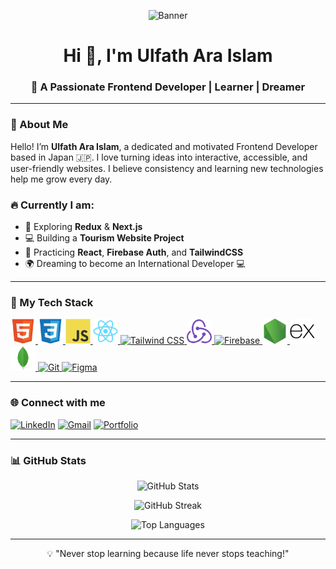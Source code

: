 <p align="center">
  <img src="https://i.ibb.co/vPzR0cH/github-banner.png" alt="Banner" />
</p>

<h1 align="center">Hi 👋, I'm Ulfath Ara Islam</h1>
<h3 align="center">🚀 A Passionate Frontend Developer | Learner | Dreamer</h3>


---

### 📝 About Me

Hello! I’m **Ulfath Ara Islam**, a dedicated and motivated Frontend Developer based in Japan 🇯🇵. I love turning ideas into interactive, accessible, and user-friendly websites. I believe consistency and learning new technologies help me grow every day. 

### 🔥 Currently I am:
- 🌱 Exploring **Redux** & **Next.js**
- 💻 Building a **Tourism Website Project**
- 🎯 Practicing **React**, **Firebase Auth**, and **TailwindCSS**
- 🌍 Dreaming to become an International Developer 💻

---

### 🚀 My Tech Stack

<p align="left">
  <a href="https://developer.mozilla.org/en-US/docs/Web/HTML" target="_blank"> <img src="https://raw.githubusercontent.com/devicons/devicon/master/icons/html5/html5-original.svg" alt="HTML5" width="40" height="40"/> </a>
  <a href="https://developer.mozilla.org/en-US/docs/Web/CSS" target="_blank"> <img src="https://raw.githubusercontent.com/devicons/devicon/master/icons/css3/css3-original.svg" alt="CSS3" width="40" height="40"/> </a>
  <a href="https://developer.mozilla.org/en-US/docs/Web/JavaScript" target="_blank"> <img src="https://raw.githubusercontent.com/devicons/devicon/master/icons/javascript/javascript-original.svg" alt="JavaScript" width="40" height="40"/> </a>
  <a href="https://react.dev/" target="_blank"> <img src="https://raw.githubusercontent.com/devicons/devicon/master/icons/react/react-original.svg" alt="React" width="40" height="40"/> </a>
  <a href="https://tailwindcss.com/" target="_blank"> <img src="https://www.vectorlogo.zone/logos/tailwindcss/tailwindcss-icon.svg" alt="Tailwind CSS" width="40" height="40"/> </a>
  <a href="https://redux.js.org/" target="_blank"> <img src="https://raw.githubusercontent.com/devicons/devicon/master/icons/redux/redux-original.svg" alt="Redux" width="40" height="40"/> </a>
  <a href="https://firebase.google.com/" target="_blank"> <img src="https://www.vectorlogo.zone/logos/firebase/firebase-icon.svg" alt="Firebase" width="40" height="40"/> </a>
  <a href="https://nodejs.org/en/" target="_blank"> <img src="https://raw.githubusercontent.com/devicons/devicon/master/icons/nodejs/nodejs-original.svg" alt="Node.js" width="40" height="40"/> </a>
  <a href="https://expressjs.com/" target="_blank"> <img src="https://raw.githubusercontent.com/devicons/devicon/master/icons/express/express-original.svg" alt="Express.js" width="40" height="40"/> </a>
  <a href="https://www.mongodb.com/" target="_blank"> <img src="https://raw.githubusercontent.com/devicons/devicon/master/icons/mongodb/mongodb-original.svg" alt="MongoDB" width="40" height="40"/> </a>
  <a href="https://git-scm.com/" target="_blank"> <img src="https://www.vectorlogo.zone/logos/git-scm/git-scm-icon.svg" alt="Git" width="40" height="40"/> </a>
  <a href="https://www.figma.com/" target="_blank"> <img src="https://www.vectorlogo.zone/logos/figma/figma-icon.svg" alt="Figma" width="40" height="40"/> </a>
</p>

---

### 🌐 Connect with me

<p align="left">
  <a href="https://www.linkedin.com/in/ulfatharaislam/" target="_blank"><img src="https://raw.githubusercontent.com/rahuldkjain/github-profile-readme-generator/master/src/images/icons/Social/linked-in-alt.svg" alt="LinkedIn" width="30" height="30"/></a>
  <a href="mailto:ulfath.ara.islam@gmail.com" target="_blank"><img src="https://img.icons8.com/fluency/48/000000/gmail-new.png" alt="Gmail" width="30" height="30"/></a>
  <a href="https://ulfath-ara-islam.netlify.app/" target="_blank"><img src="https://img.icons8.com/fluency/48/domain.png" alt="Portfolio" width="30" height="30"/></a>
</p>

---

### 📊 GitHub Stats

<p align="center">
  <img src="https://github-readme-stats.vercel.app/api?username=ulfatharaislam&show_icons=true&theme=default" alt="GitHub Stats" />
</p>

<p align="center">
  <img src="https://github-readme-streak-stats.herokuapp.com/?user=ulfatharaislam" alt="GitHub Streak" />
</p>

<p align="center">
  <img src="https://github-readme-stats.vercel.app/api/top-langs/?username=ulfatharaislam&layout=compact&langs_count=6" alt="Top Languages" />
</p>

---

<p align="center"> 
  💡 "Never stop learning because life never stops teaching!"  
</p>
